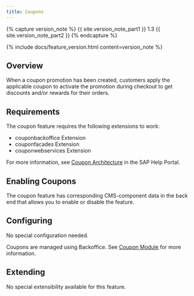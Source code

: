 ```yaml
---
title: Coupons
---
```


{% capture version_note %}
{{ site.version_note_part1 }} 1.3 {{ site.version_note_part2 }}
{% endcapture %}

{% include docs/feature_version.html content=version_note %}

## Overview

When a coupon promotion has been created, customers apply the applicable coupon to activate the promotion during checkout to get discounts and/or rewards for their orders. 

## Requirements

The coupon feature requires the following extensions to work:

- couponbackoffice Extension 
- couponfacades Extension 
- couponwebservices Extension 

For more information, see [Coupon Architecture](https://help.sap.com/viewer/9d346683b0084da2938be8a285c0c27a/latest/en-US/a3fab07560c94b8e9e5d8824c0d88580.html) in the SAP Help Portal.

## Enabling Coupons

The coupon feature has corresponding CMS-component data in the back end that allows you to enable or disable the feature.


## Configuring

No special configuration needed.

Coupons are managed using Backoffice. See [Coupon Module](https://help.sap.com/viewer/9d346683b0084da2938be8a285c0c27a/latest/en-US/d35c247bac2d4c91a6ca4501b63cb2b4.html) for more information.

## Extending

No special extensibility available for this feature.
